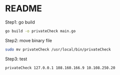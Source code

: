 # README

Step1: go build

```bash
go build -o privateCheck main.go
```

Step2: move binary file

```bash
sudo mv privateCheck /usr/local/bin/privateCheck
```

Step3: test

```bash
privateCheck 127.0.0.1 108.160.166.9 10.108.250.20
```



